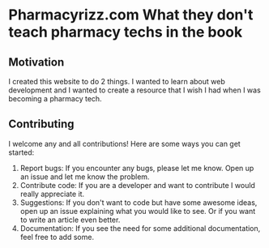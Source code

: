 # Pharmacyrizz.com What they don't teach pharmacy techs in the book

## Motivation
I created this website to do 2 things.  I wanted to learn about web development and I wanted to create a resource that I wish I had when I was becoming a pharmacy tech.

## Contributing
I welcome any and all contributions! Here are some ways you can get started:
1. Report bugs: If you encounter any bugs, please let me know. Open up an issue and let me know the problem.
2. Contribute code: If you are a developer and want to contribute I would really appreciate it.
3. Suggestions: If you don't want to code but have some awesome ideas, open up an issue explaining what you would like to see. Or if you want to write an article even better.
4. Documentation: If you see the need for some additional documentation, feel free to add some.

